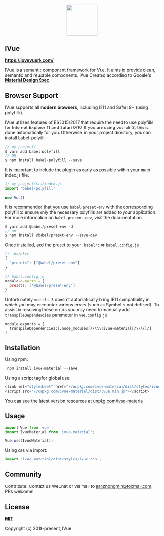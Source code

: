 <p align="center">
  <a href="https://lovevuerk.com/" target="_blank">
    <img width="100"src="https://github.com/qq282126990/ivue-ui/blob/master/logo.png">
  </a>
</p>

## IVue     

**<a href="https://lovevuerk.com/" target="_blank">https://lovevuerk.com/</a>**

IVue is a semantic component framework for Vue. It aims to provide clean, semantic and reusable components.
iVue Created according to Google's **<a href="https://material.io/" target="_blank">Material Design Spec</a>**

## Browser Support

IVue supports all **modern browsers**, including IE11 and Safari 9+ (using polyfills).        
           
IVue utilizes features of ES2015/2017 that require the need to use polyfills for Internet Explorer 11 and Safari 9/10. If you are using vue-cli-3, this is done automatically for you. Otherwise, in your project directory, you can install babel-polyfill:       

```javascript
// my-project/
$ yarn add babel-polyfill
// OR
$ npm install babel-polyfill --save
```

It is important to include the plugin as early as possible within your main index.js file.

```javascript
// my-project/src/index.js
import 'babel-polyfill'
...
new Vue()
```

It is recommended that you use ```babel-preset-env``` with the corresponding polyfill to ensure only the necessary polyfills are added to your application. For more information on ```babel-present-env```, visit the documentation

```javascript
$ yarn add @babel/preset-env -d
// OR
$ npm install @babel/preset-env --save-dev
```

Once installed, add the preset to your ```.babelrc``` or ```babel.config.js```

```javascript
// .babelrc
{
  "presets": ["@babel/preset-env"]
}

// babel.config.js
module.exports = {
  presets: ['@babel/preset-env']
}
```       
  
Unfortunately ```vue-cli-3``` doesn't automatically bring IE11 compatibility in which you may encounter various errors (such as Symbol is not defined). To assist in resolving these errors you may need to manually add ```transpileDependencies``` parameter in ```vue.config.js```

```
module.exports = {
  transpileDependencies:[/node_modules[/\\\\]ivue-material[/\\\\]/]
}
```

## Installation

Using npm:      

```javascript
 npm install ivue-material --save
```

Using a script tag for global use:

```javascript
<link rel="stylesheet" href="//unpkg.com/ivue-material/dist/styles/ivue.css">
<script src="//unpkg.com/ivue-material/dist/ivue.min.js"></script>
```

You can see the latest version resources at <a href="https://unpkg.com/ivue-material/" target="_blank">unpkg.com/ivue-material</a>           

## Usage

```javascript
import Vue from 'vue';
import IvueMaterial from 'ivue-material';

Vue.use(IvueMaterial);
```

Using css via import:

```javascript
import 'ivue-material/dist/styles/ivue.css';
```

## Community

Contribute: Contact us WeChat or via mail to jianzhongmin@foxmail.com. PRs welcome!


## License

**<a href="https://opensource.org/licenses/MIT">MIT</a>**

Copyright (c) 2019-present, IVue
